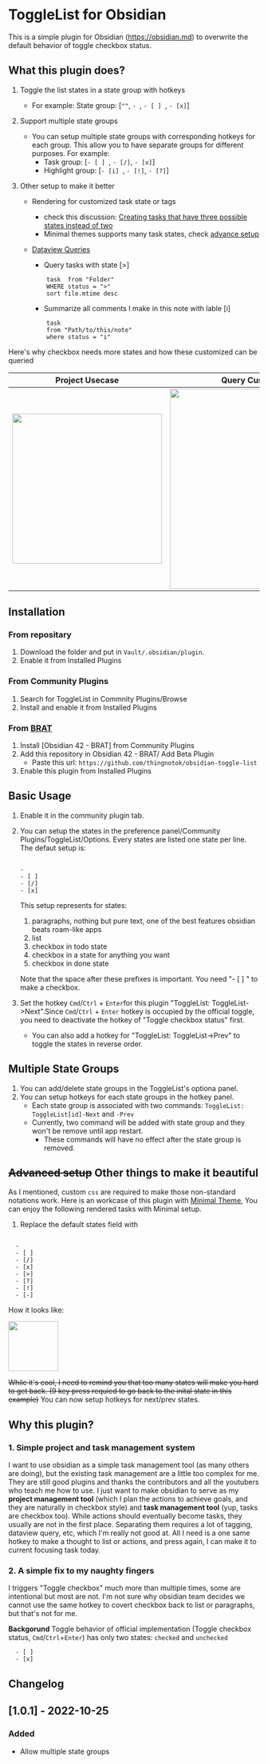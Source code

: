 # ToggleList for Obsidian

This is a simple plugin for Obsidian (https://obsidian.md) to overwrite the default behavior of toggle checkbox status. 

## What this plugin does?

1. Toggle the list states in a state group with hotkeys
	- For example: State group: [`""`, `- `, `- [ ] `, ` - [x] `]

2. Support multiple state groups

	- You can setup multiple state groups with corresponding hotkeys for each group. This allow you to have separate groups for different purposes. For example:
		- Task group: [`- [ ] `, ` - [/] `, ` - [x] `]
		- Highlight group: [`- [i] `, ` - [!] `, ` - [?] `]

3. Other setup to make it better

	- Rendering for customized task state or tags
		- check this discussion: [Creating tasks that have three possible states instead of two](https://forum.obsidian.md/t/creating-tasks-that-have-three-possible-states-instead-of-two/24105/2)
		- Minimal themes supports many task states, check [advance setup](###advanced-setup-other-things-to-make-it-beautiful)

	- [Dataview Queries](https://github.com/blacksmithgu/obsidian-dataview)

		- Query tasks with state [>]

		```dataview
			task  from "Folder" 
			WHERE status = ">"
			sort file.mtime desc
		```

		- Summarize all comments I make in this note with lable [i] 

		```dataview
			task
			from "Path/to/this/note"
			where status = "i"
		```
Here's why checkbox needs more states and how these customized can be queried

Project Usecase            |  Query Customized Items
:-------------------------:|:-------------------------:
<img src="https://github.com/thingnotok/obsidian-toggle-list/blob/master/resources/example_project.png" width="300"> |  <img src="https://github.com/thingnotok/obsidian-toggle-list/blob/master/resources/query_example.png" width="400">


## Installation

### From repositary

1. Download the folder and put in `Vault/.obsidian/plugin`.
1. Enable it from Installed Plugins

### From Community Plugins

1. Search for ToggleList in Commnity Plugins/Browse
1. Install and enable it from Installed Plugins

### From [BRAT](https://github.com/TfTHacker/obsidian42-brat)

1. Install [Obsidian 42 - BRAT] from Community Plugins
2. Add this repository in Obsidian 42 - BRAT/ Add Beta Plugin
	- Paste this url: `https://github.com/thingnotok/obsidian-toggle-list`
3. Enable this plugin from Installed Plugins


## Basic Usage

1. Enable it in the community plugin tab.
2. You can setup the states in the preference panel/Community Plugins/ToggleList/Options. 
	Every states are listed one state per line. The defaut setup is:

	```

	- 
	- [ ] 
	- [/] 
	- [x] 
	```
 	This setup represents for states:

	1. paragraphs, nothing but pure text, one of the best features obsidian beats roam-like apps
	2. list
	3. checkbox in todo state
	4. checkbox in a state for anything you want
	5. checkbox in done state

	Note that the space after these prefixes is important. You need "- [ ] " to make a checkbox.

3. Set the hotkey `Cmd`/`Ctrl` + `Enter`for this plugin "ToggleList: ToggleList->Next".Since `Cmd`/`Ctrl` + `Enter` hotkey is occupied by the official toggle, you need to deactivate the hotkey of "Toggle checkbox status" first. 
	- You can also add a hotkey for "ToggleList: ToggleList->Prev" to toggle the states in reverse order.


## Multiple State Groups

1. You can add/delete state groups in the ToggleList's optiona panel. 
2. You can setup hotkeys for each state groups in the hotkey panel.
    - Each state group is associated with two commands: `ToggleList: ToggleList[id]-Next` and `-Prev`
    - Currently, two command will be added with state group and they won't be remove until app restart.
		- These commands will have no effect after the state group is removed.

## ~~Advanced setup~~ Other things to make it beautiful

As I mentioned, custom `css` are required to make those non-standard notations work. Here is an workcase of this plugin with [Minimal Theme](https://github.com/kepano/obsidian-minimal), You can enjoy the following rendered tasks with Minimal setup.

1. Replace the default states field with
  ```
  
    - 
	- [ ] 
	- [/] 
	- [x] 
	- [>] 
	- [?] 
	- [!] 
	- [-] 
  ```
How it looks like:

<img src="https://github.com/thingnotok/obsidian-toggle-list/blob/master/resources/minimal-supports.png" width="100">


~~While it's cool, I need to remind you that too many states will make you hard to get back. (9 key press requied to go back to the inital state in this example)~~ You can now setup hotkeys for next/prev states.


## Why this plugin?

### 1. Simple project and task management system

I want to use obsidian as a simple task management tool (as many others are doing), but the existing task management are a little too complex for me. They are still good plugins and thanks the contributors and all the youtubers who teach me how to use. I just want to make obsidian to serve as my __project management tool__ (which I plan the actions to achieve goals, and they are naturally in checkbox style) and __task management tool__ (yup, tasks are checkbox too). While actions should eventually become tasks, they usually are not in the first place. Separating them requires a lot of tagging, dataview query, etc, which I'm really not good at. All I need is a one same hotkey to make a thought to list or actions, and press again, I can make it to current focusing task today.

### 2. A simple fix to my naughty fingers

I triggers "Toggle checkbox" much more than multiple times, some are intentional but most are not. I'm not sure why obsidian team decides we cannot use the same hotkey to covert checkbox back to list or paragraphs, but that's not for me.

__Backgorund__
Toggle behavior of official implementation (Toggle checkbox status, `Cmd`/`Ctrl`+`Enter`) has only two states: `checked` and `unchecked`

```
  - [ ]
  - [x]
```


## Changelog

[1.0.1] - 2022-10-25
---

### Added
- Allow multiple state groups
